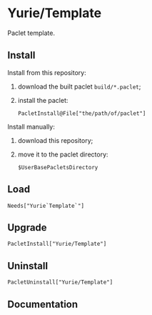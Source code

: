 # Yurie/Template

Paclet template.

## Install

Install from this repository:

1. download the built paclet `build/*.paclet`;

2. install the paclet:

    ``` wl
    PacletInstall@File["the/path/of/paclet"]
    ```

Install manually:

1. download this repository;

2. move it to the paclet directory:

    ``` wl
    $UserBasePacletsDirectory
    ```

## Load

``` wl
Needs["Yurie`Template`"]
```

## Upgrade

``` wl
PacletInstall["Yurie/Template"]
```

## Uninstall

``` wl
PacletUninstall["Yurie/Template"]
```

## Documentation
